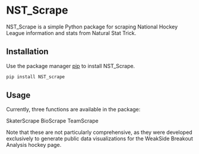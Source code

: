 # NST_Scrape

NST_Scrape is a simple Python package for scraping National Hockey League information and stats from Natural Stat Trick.

## Installation

Use the package manager [pip](https://pip.pypa.io/en/stable/) to install NST_Scrape.

```bash
pip install NST_scrape
```

## Usage
Currently, three functions are available in the package:

SkaterScrape
BioScrape
TeamScrape

Note that these are not particularly comprehensive, as they were developed exclusively to generate public data visualizations for the WeakSide Breakout Analysis hockey page.

